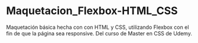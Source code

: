 # Maquetacion_Flexbox-HTML_CSS

Maquetación básica hecha con con HTML y CSS, utilizando Flexbox con el fin de que la página sea responsive.
Del curso de Master en CSS de Udemy.
